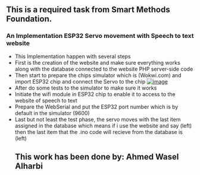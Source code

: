 <h2>This is a required task from Smart Methods Foundation.</h2>
<h3>An Implementation ESP32 Servo movement with Speech to text website</h3>
<ul>
  <li>This Implementation happen with several steps</li>
  <li>First is the creation of the website and make sure everything works along with the database connected to the website PHP server-side code</li>
  <li>Then start to prepare the chips simulator which is (Wokwi.com) and import ESP32 chip and connect the Servo to the chip
  <a href="https://ibb.co/jMg2Prh"><img src="https://i.ibb.co/G2cL457/image.png" alt="image" border="0"></a>
  </li>
  <li>After do some tests to the simulator to make sure it works</li>
  <li>Initiate the wifi module in ESP32 chip to enable it to access to the website of speech to text</li>
  <li>Prepare the WebSerial and put the ESP32 port number which is by default in the simulator (9600)</li>
  <li>Last but not least the test phase, the servo moves with the last item assigned in the database which means if i use the website and say (left) then the last item that the .ino code will recieve from the database is (left)</li>
</p>

<h2>This work has been done by: Ahmed Wasel Alharbi</h2>
